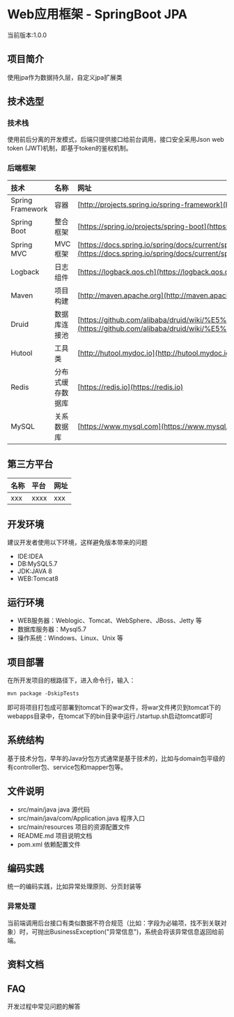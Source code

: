 # Web应用框架 - SpringBoot JPA  

当前版本:1.0.0  

## 项目简介  

使用jpa作为数据持久层，自定义jpa扩展类


## 技术选型  

### 技术栈  

使用前后分离的开发模式，后端只提供接口给前台调用，接口安全采用Json web token (JWT)机制，即基于token的鉴权机制。  

### 后端框架  

| 技术 | 名称 | 网址 |
| :--- | :--- | :--- |
| Spring Framework | 容器 | [http://projects.spring.io/spring-framework](http://projects.spring.io/spring-framework/) |
| Spring Boot | 整合框架 | [https://spring.io/projects/spring-boot](https://spring.io/projects/spring-boot) |
| Spring MVC | MVC框架 | [https://docs.spring.io/spring/docs/current/spring-framework-reference/web.html](https://docs.spring.io/spring/docs/current/spring-framework-reference/web.html) |
| Logback | 日志组件 | [https://logback.qos.ch](https://logback.qos.ch) |
| Maven | 项目构建 | [http://maven.apache.org](http://maven.apache.org/) |
| Druid | 数据库连接池 | [https://github.com/alibaba/druid/wiki/%E5%B8%B8%E8%A7%81%E9%97%AE%E9%A2%98](https://github.com/alibaba/druid/wiki/%E5%B8%B8%E8%A7%81%E9%97%AE%E9%A2%98) |
| Hutool | 工具类 | [http://hutool.mydoc.io](http://hutool.mydoc.io) |
| Redis | 分布式缓存数据库 | [https://redis.io](https://redis.io) |
| MySQL | 关系数据库 | [https://www.mysql.com](https://www.mysql.com) |
  
  
## 第三方平台  

| 名称 | 平台 | 网址 |
| :--- | :--- | :--- |
| xxx | xxxx | xxx |
  

## 开发环境  
建议开发者使用以下环境，这样避免版本带来的问题  
* IDE:IDEA
* DB:MySQL5.7
* JDK:JAVA 8
* WEB:Tomcat8
  
## 运行环境  

* WEB服务器：Weblogic、Tomcat、WebSphere、JBoss、Jetty 等
* 数据库服务器：Mysql5.7
* 操作系统：Windows、Linux、Unix 等


## 项目部署  

在所开发项目的根路径下，进入命令行，输入：  
```
mvn package -DskipTests
```

即可将项目打包成可部署到tomcat下的war文件，将war文件拷贝到tomcat下的webapps目录中，在tomcat下的bin目录中运行./startup.sh启动tomcat即可

  
## 系统结构  

基于技术分包，早年的Java分包方式通常是基于技术的，比如与domain包平级的有controller包、service包和mapper包等。

## 文件说明  

* src/main/java java 源代码
* src/main/java/com/Application.java 程序入口
* src/main/resources 项目的资源配置文件
* README.md 项目说明文档
* pom.xml 依赖配置文件

## 编码实践  

统一的编码实践，比如异常处理原则、分页封装等

### 异常处理  

当前端调用后台接口有类似数据不符合规范（比如：字段为必输项，找不到关联对象）时，可抛出BusinessException("异常信息")，系统会将该异常信息返回给前端。


## 资料文档  


## FAQ  

开发过程中常见问题的解答